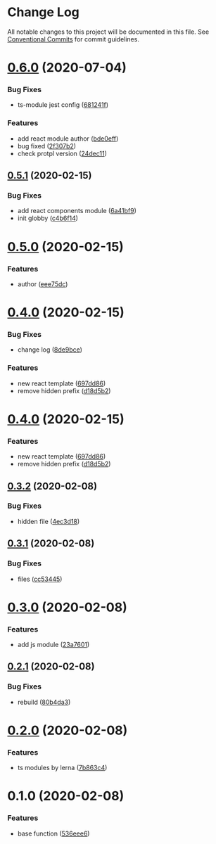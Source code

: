 # Change Log

All notable changes to this project will be documented in this file.
See [Conventional Commits](https://conventionalcommits.org) for commit guidelines.

# [0.6.0](https://github.com/echosoar/protpl/compare/v0.5.1...v0.6.0) (2020-07-04)


### Bug Fixes

* ts-module jest config ([681241f](https://github.com/echosoar/protpl/commit/681241f54b06d3f785fc1c0770dd69f010165bfc))


### Features

* add react module author ([bde0eff](https://github.com/echosoar/protpl/commit/bde0effb148c4a82f7eb242e87a9a400c7588f71))
* bug fixed ([2f307b2](https://github.com/echosoar/protpl/commit/2f307b26c8c8283a25b99e05941194f85e94266c))
* check protpl version ([24dec11](https://github.com/echosoar/protpl/commit/24dec11ec16add98a1630563654742daa2ce7d91))





## [0.5.1](https://github.com/echosoar/protpl/compare/v0.5.0...v0.5.1) (2020-02-15)


### Bug Fixes

* add react components module ([6a41bf9](https://github.com/echosoar/protpl/commit/6a41bf95c3e3d1554f17e469927ac8ad5a7abab4))
* init globby ([c4b6f14](https://github.com/echosoar/protpl/commit/c4b6f14969874d1c9098ac8114a716581d1a62ad))





# [0.5.0](https://github.com/echosoar/protpl/compare/v0.4.0...v0.5.0) (2020-02-15)


### Features

* author ([eee75dc](https://github.com/echosoar/protpl/commit/eee75dc1eaa37fb6ffc63516b0ab47a321a957ff))





# [0.4.0](https://github.com/echosoar/protpl/compare/v0.3.2...v0.4.0) (2020-02-15)


### Bug Fixes

* change log ([8de9bce](https://github.com/echosoar/protpl/commit/8de9bcedc9a26783161f7c83b0009a6dca260b70))


### Features

* new react template ([697dd86](https://github.com/echosoar/protpl/commit/697dd86d872456b806f6290036b0e5f4967526ad))
* remove hidden prefix ([d18d5b2](https://github.com/echosoar/protpl/commit/d18d5b293d2fd9a351e590ce6f0809f95e05c206))





# [0.4.0](https://github.com/echosoar/protpl/compare/v0.3.2...v0.4.0) (2020-02-15)


### Features

* new react template ([697dd86](https://github.com/echosoar/protpl/commit/697dd86d872456b806f6290036b0e5f4967526ad))
* remove hidden prefix ([d18d5b2](https://github.com/echosoar/protpl/commit/d18d5b293d2fd9a351e590ce6f0809f95e05c206))





## [0.3.2](https://github.com/echosoar/protpl/compare/v0.3.1...v0.3.2) (2020-02-08)


### Bug Fixes

* hidden file ([4ec3d18](https://github.com/echosoar/protpl/commit/4ec3d18d4c005ab2c71bf823ac1b11a0872d1a73))





## [0.3.1](https://github.com/echosoar/protpl/compare/v0.3.0...v0.3.1) (2020-02-08)


### Bug Fixes

* files ([cc53445](https://github.com/echosoar/protpl/commit/cc53445d78b9707d904806632d2c2e5307761fff))





# [0.3.0](https://github.com/echosoar/protpl/compare/v0.2.1...v0.3.0) (2020-02-08)


### Features

* add js module ([23a7601](https://github.com/echosoar/protpl/commit/23a76016a8ea3dff5f68d6e8ef7d350ea761290c))





## [0.2.1](https://github.com/echosoar/protpl/compare/v0.2.0...v0.2.1) (2020-02-08)


### Bug Fixes

* rebuild ([80b4da3](https://github.com/echosoar/protpl/commit/80b4da3c29a0b8cbfdc8ad3753d56566e224f858))





# [0.2.0](https://github.com/echosoar/protpl/compare/v0.1.0...v0.2.0) (2020-02-08)


### Features

* ts modules by lerna ([7b863c4](https://github.com/echosoar/protpl/commit/7b863c4f81d3a34fe7b1c7fed399dd71cf878c11))





# 0.1.0 (2020-02-08)


### Features

* base function ([536eee6](https://github.com/echosoar/protpl/commit/536eee6a4b624a5779c6b98a9ecf062e83f7386b))

